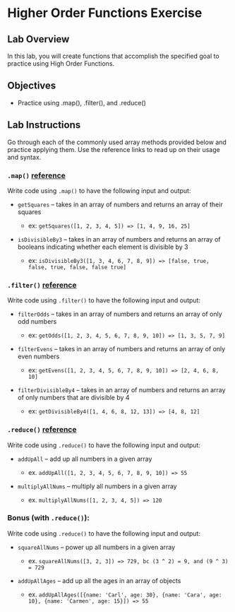 # Higher Order Functions Exercise

## Lab Overview
In this lab, you will create functions that accomplish the specified goal to practice using High Order Functions.

## Objectives
  - Practice using .map(), .filter(), and .reduce()
  
## Lab Instructions
Go through each of the commonly used array methods provided below and practice applying them. Use the reference links to read up on their usage and syntax.

### `.map()` [reference](https://developer.mozilla.org/en-US/docs/Web/JavaScript/Reference/Global_Objects/Array/map)
Write code using `.map()` to have the following input and output:

- `getSquares` – takes in an array of numbers and returns an array of their squares
  - ex: `getSquares([1, 2, 3, 4, 5]) => [1, 4, 9, 16, 25]`

- `isDivisibleBy3` – takes in an array of numbers and returns an array of booleans indicating whether each element is divisible by 3
  - ex: `isDivisibleBy3([1, 3, 4, 6, 7, 8, 9]) => [false, true, false, true, false, false true]`
  

### `.filter()` [reference](https://developer.mozilla.org/en-US/docs/Web/JavaScript/Reference/Global_Objects/Array/filter)
Write code using `.filter()` to have the following input and output:

- `filterOdds` – takes in an array of numbers and returns an array of only odd numbers
  - ex: `getOdds([1, 2, 3, 4, 5, 6, 7, 8, 9, 10]) => [1, 3, 5, 7, 9]`

- `filterEvens` – takes in an array of numbers and returns an array of only even numbers
  - ex: `getEvens([1, 2, 3, 4, 5, 6, 7, 8, 9, 10]) => [2, 4, 6, 8, 10]`
  
- `filterDivisibleBy4` – takes in an array of numbers and returns an array of only numbers that are divisible by 4
  - ex: `getDivisibleBy4([1, 4, 6, 8, 12, 13]) => [4, 8, 12]`
  

### `.reduce()` [reference](https://developer.mozilla.org/en-US/docs/Web/JavaScript/Reference/Global_Objects/Array/reduce)
Write code using `.reduce()` to have the following input and output:

- `addUpAll` – add up all numbers in a given array
  - ex. `addUpAll([1, 2, 3, 4, 5, 6, 7, 8, 9, 10]) => 55` 

- `multiplyAllNums` – multiply all numbers in a given array
  - ex. `multiplyAllNums([1, 2, 3, 4, 5]) => 120`
  
 
### Bonus (with `.reduce()`):
Write code using `.reduce()` to have the following input and output:

- `squareAllNums` – power up all numbers in a given array
  - ex. `squareAllNums([3, 2, 3]) => 729, bc (3 ^ 2) = 9, and (9 ^ 3) = 729`

- `addUpAllAges` – add up all the ages in an array of objects
  - ex. `addUpAllAges([{name: 'Carl', age: 30}, {name: 'Cara', age: 10}, {name: 'Carmen', age: 15}]) => 55`
